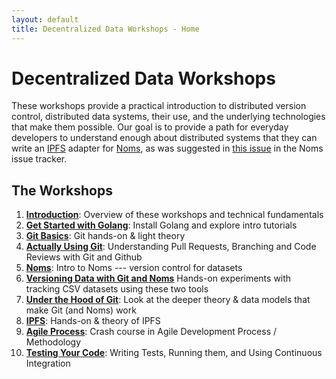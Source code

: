 ```yaml
---
layout: default
title: Decentralized Data Workshops - Home
---
```


# Decentralized Data Workshops

These workshops provide a practical introduction to distributed version control, distributed data systems, their use, and the underlying technologies that make them possible. Our goal is to provide a path for everyday developers to understand enough about distributed systems that they can write an [IPFS](http://ipfs.io) adapter for [Noms](https://github.com/attic-labs/noms), as was suggested in [this issue](https://github.com/attic-labs/noms/issues/2123) in the Noms issue tracker.

## The Workshops

1. [**Introduction**](tutorials/): Overview of these workshops and technical fundamentals
2. [**Get Started with Golang**](tutorials/get-started-with-golang): Install Golang and explore intro tutorials
3. [**Git Basics**](tutorials/git-basics): Git hands-on & light theory
4. [**Actually Using Git**](tutorials/actually-using-git): Understanding Pull Requests, Branching and Code Reviews with Git and Github
5. [**Noms**](tutorials/noms): Intro to Noms --- version control for datasets
7. [**Versioning Data with Git and Noms**](tutorials/versioning-data) Hands-on experiments with tracking CSV datasets using these two tools
6. [**Under the Hood of Git**](tutorials/git-data-model): Look at the deeper theory & data models that make Git (and Noms) work
7. [**IPFS**](tutorials/ipfs): Hands-on & theory of IPFS
8. [**Agile Process**](tutorials/agile-process): Crash course in Agile Development Process / Methodology
9. [**Testing Your Code**](tutorials/testing-code): Writing Tests, Running them, and Using Continuous Integration
